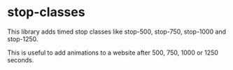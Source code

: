 stop-classes
===============

This library adds timed stop classes like stop-500, stop-750, stop-1000 and stop-1250.

This is useful to add animations to a website after 500, 750, 1000 or 1250 seconds.